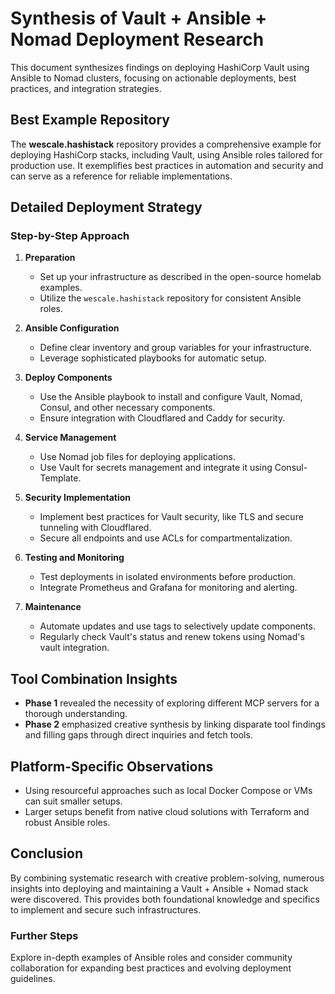 # Synthesis of Vault + Ansible + Nomad Deployment Research

This document synthesizes findings on deploying HashiCorp Vault using Ansible to Nomad clusters, focusing on actionable deployments, best practices, and integration strategies.

## Best Example Repository

The **wescale.hashistack** repository provides a comprehensive example for deploying HashiCorp stacks, including Vault, using Ansible roles tailored for production use. It exemplifies best practices in automation and security and can serve as a reference for reliable implementations.

## Detailed Deployment Strategy

### Step-by-Step Approach

1. **Preparation**

   - Set up your infrastructure as described in the open-source homelab examples.
   - Utilize the `wescale.hashistack` repository for consistent Ansible roles.

2. **Ansible Configuration**

   - Define clear inventory and group variables for your infrastructure.
   - Leverage sophisticated playbooks for automatic setup.

3. **Deploy Components**

   - Use the Ansible playbook to install and configure Vault, Nomad, Consul, and other necessary components.
   - Ensure integration with Cloudflared and Caddy for security.

4. **Service Management**

   - Use Nomad job files for deploying applications.
   - Use Vault for secrets management and integrate it using Consul-Template.

5. **Security Implementation**

   - Implement best practices for Vault security, like TLS and secure tunneling with Cloudflared.
   - Secure all endpoints and use ACLs for compartmentalization.

6. **Testing and Monitoring**

   - Test deployments in isolated environments before production.
   - Integrate Prometheus and Grafana for monitoring and alerting.

7. **Maintenance**
   - Automate updates and use tags to selectively update components.
   - Regularly check Vault's status and renew tokens using Nomad's vault integration.

## Tool Combination Insights

- **Phase 1** revealed the necessity of exploring different MCP servers for a thorough understanding.
- **Phase 2** emphasized creative synthesis by linking disparate tool findings and filling gaps through direct inquiries and fetch tools.

## Platform-Specific Observations

- Using resourceful approaches such as local Docker Compose or VMs can suit smaller setups.
- Larger setups benefit from native cloud solutions with Terraform and robust Ansible roles.

## Conclusion

By combining systematic research with creative problem-solving, numerous insights into deploying and maintaining a Vault + Ansible + Nomad stack were discovered. This provides both foundational knowledge and specifics to implement and secure such infrastructures.

### Further Steps

Explore in-depth examples of Ansible roles and consider community collaboration for expanding best practices and evolving deployment guidelines.
